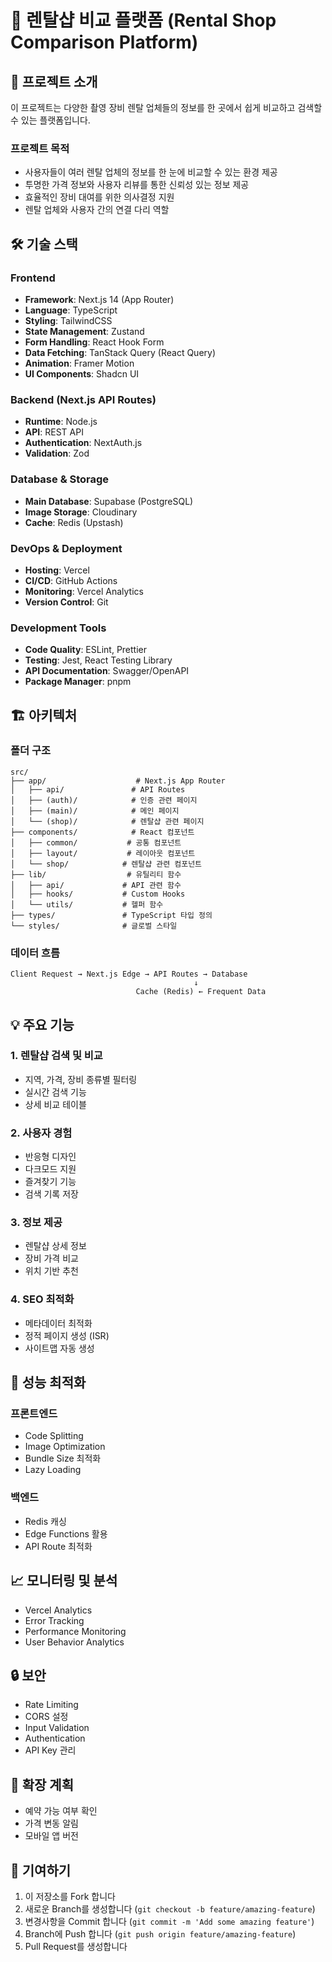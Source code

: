 # 📸 렌탈샵 비교 플랫폼 (Rental Shop Comparison Platform)

## 🎯 프로젝트 소개

이 프로젝트는 다양한 촬영 장비 렌탈 업체들의 정보를 한 곳에서 쉽게 비교하고 검색할 수 있는 플랫폼입니다.

### 프로젝트 목적

- 사용자들이 여러 렌탈 업체의 정보를 한 눈에 비교할 수 있는 환경 제공
- 투명한 가격 정보와 사용자 리뷰를 통한 신뢰성 있는 정보 제공
- 효율적인 장비 대여를 위한 의사결정 지원
- 렌탈 업체와 사용자 간의 연결 다리 역할

## 🛠 기술 스택

### Frontend

- **Framework**: Next.js 14 (App Router)
- **Language**: TypeScript
- **Styling**: TailwindCSS
- **State Management**: Zustand
- **Form Handling**: React Hook Form
- **Data Fetching**: TanStack Query (React Query)
- **Animation**: Framer Motion
- **UI Components**: Shadcn UI

### Backend (Next.js API Routes)

- **Runtime**: Node.js
- **API**: REST API
- **Authentication**: NextAuth.js
- **Validation**: Zod

### Database & Storage

- **Main Database**: Supabase (PostgreSQL)
- **Image Storage**: Cloudinary
- **Cache**: Redis (Upstash)

### DevOps & Deployment

- **Hosting**: Vercel
- **CI/CD**: GitHub Actions
- **Monitoring**: Vercel Analytics
- **Version Control**: Git

### Development Tools

- **Code Quality**: ESLint, Prettier
- **Testing**: Jest, React Testing Library
- **API Documentation**: Swagger/OpenAPI
- **Package Manager**: pnpm

## 🏗 아키텍처

### 폴더 구조

```
src/
├── app/                    # Next.js App Router
│   ├── api/               # API Routes
│   ├── (auth)/            # 인증 관련 페이지
│   ├── (main)/            # 메인 페이지
│   └── (shop)/            # 렌탈샵 관련 페이지
├── components/            # React 컴포넌트
│   ├── common/           # 공통 컴포넌트
│   ├── layout/           # 레이아웃 컴포넌트
│   └── shop/            # 렌탈샵 관련 컴포넌트
├── lib/                  # 유틸리티 함수
│   ├── api/             # API 관련 함수
│   ├── hooks/           # Custom Hooks
│   └── utils/           # 헬퍼 함수
├── types/               # TypeScript 타입 정의
└── styles/              # 글로벌 스타일
```

### 데이터 흐름

```
Client Request → Next.js Edge → API Routes → Database
                                         ↓
                            Cache (Redis) ← Frequent Data
```

## 💡 주요 기능

### 1. 렌탈샵 검색 및 비교

- 지역, 가격, 장비 종류별 필터링
- 실시간 검색 기능
- 상세 비교 테이블

### 2. 사용자 경험

- 반응형 디자인
- 다크모드 지원
- 즐겨찾기 기능
- 검색 기록 저장

### 3. 정보 제공

- 렌탈샵 상세 정보
- 장비 가격 비교
- 위치 기반 추천

### 4. SEO 최적화

- 메타데이터 최적화
- 정적 페이지 생성 (ISR)
- 사이트맵 자동 생성

## 🚀 성능 최적화

### 프론트엔드

- Code Splitting
- Image Optimization
- Bundle Size 최적화
- Lazy Loading

### 백엔드

- Redis 캐싱
- Edge Functions 활용
- API Route 최적화

## 📈 모니터링 및 분석

- Vercel Analytics
- Error Tracking
- Performance Monitoring
- User Behavior Analytics

## 🔒 보안

- Rate Limiting
- CORS 설정
- Input Validation
- Authentication
- API Key 관리

## 🌱 확장 계획

- 예약 가능 여부 확인
- 가격 변동 알림
- 모바일 앱 버전

## 🤝 기여하기

1. 이 저장소를 Fork 합니다
2. 새로운 Branch를 생성합니다 (`git checkout -b feature/amazing-feature`)
3. 변경사항을 Commit 합니다 (`git commit -m 'Add some amazing feature'`)
4. Branch에 Push 합니다 (`git push origin feature/amazing-feature`)
5. Pull Request를 생성합니다
